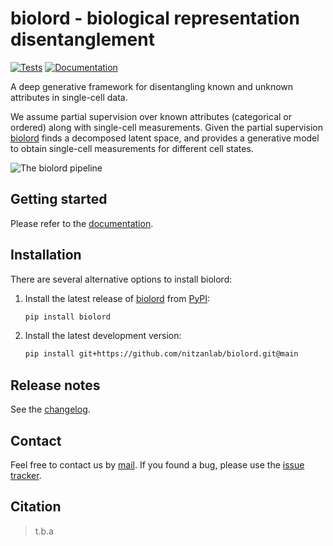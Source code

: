 # biolord - biological representation disentanglement

[![Tests][badge-tests]][link-tests]
[![Documentation][badge-docs]][link-docs]

[badge-tests]: https://img.shields.io/github/actions/workflow/status/nitzanlab/biolord/test.yaml?branch=main
[link-tests]: https://github.com/nitzanlab/biolord/actions/workflows/test.yml
[badge-docs]: https://img.shields.io/readthedocs/biolord

A deep generative framework for disentangling known and unknown attributes in single-cell data.

We assume partial supervision over known attributes (categorical or ordered) along with single-cell measurements.
Given the partial supervision [biolord][link-api] finds a decomposed latent space, and provides a generative model to
obtain single-cell measurements for different cell states.

![The biolord pipeline][badge-pipeline]

[badge-pipeline]: https://user-images.githubusercontent.com/43661890/222221567-09111a1a-8837-4bc5-8f71-15b596571c69.png?raw=true

## Getting started

Please refer to the [documentation][link-docs].

## Installation

There are several alternative options to install biolord:

1. Install the latest release of [biolord][link-api] from [PyPI](https://pypi.org/project/biolord/):

    ```bash
    pip install biolord
    ```

2. Install the latest development version:
    ```bash
    pip install git+https://github.com/nitzanlab/biolord.git@main
    ```

## Release notes

See the [changelog][changelog].

## Contact

Feel free to contact us by [mail][email].
If you found a bug, please use the [issue tracker][issue-tracker].

## Citation

> t.b.a

[issue-tracker]: https://github.com/nitzanlab/biolord/issues
[changelog]: https://biolord.readthedocs.io/latest/changelog.html
[link-docs]: https://biolord.readthedocs.io
[link-api]: https://biolord.readthedocs.io/en/latest/api.html
[email]: mailto::zoe.piran@mail.huji.ac.il
